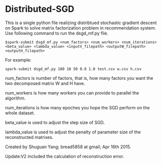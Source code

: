 # Distributed-SGD

This is a single python file realizing distribtued stochastic gradient descent on Spark to solve matrix factorization problem in recommendation system.
Use following command to run the dsgd_mf.py file.

`$spark-submit dsgd_mf.py <num_factors> <num_workers> <num_iterations> <beta_value> <lambda_value> <inputV_filepath> <outputW_filepath> <outputH_filepath>`

For example:

`spark-submit dsgd_mf.py 100 10 50 0.8 1.0 test.csv w.csv h.csv`

num_factors is number of factors, that is, how many factors you want the two decomposed matrix W and H have.

num_workers is how many workers you can provide to parallel the algorithm.

num_iterations is how many epoches you hope the SGD perform on the whole dataset.

beta_value is used to adjust the step size of SGD.

lambda_value is used to adjust the penalty of parameter size of the reconstructed matrixes.

Created by Shuguan Yang; bread5858 at gmail; Apr 16th 2015.

Update:V2 included the calculation of reconstruction error.
